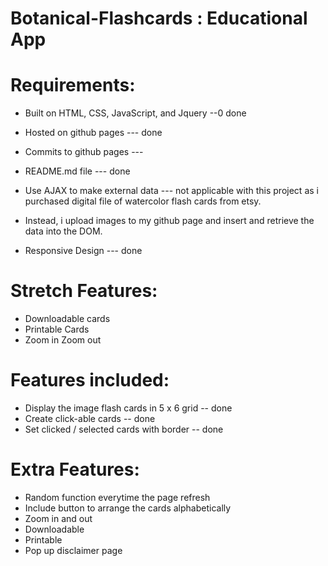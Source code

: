 
# Botanical-Flashcards : Educational App


# Requirements: 
- Built on HTML, CSS, JavaScript, and Jquery --0 done
- Hosted on github pages --- done
- Commits to github pages --- 
- README.md file --- done
- Use AJAX to make external data --- not applicable with this project as i purchased digital file of watercolor flash cards from etsy. 
- Instead, i upload images to my github page and insert and retrieve the data into the DOM.

- Responsive Design --- done

# Stretch Features:
- Downloadable cards
- Printable Cards
- Zoom in Zoom out

# Features included:
- Display the image flash cards in 5 x 6 grid -- done
- Create click-able cards -- done
- Set clicked / selected cards with border -- done

# Extra Features:
- Random function everytime the page refresh 
- Include button to arrange the cards alphabetically 
- Zoom in and out 
- Downloadable 
- Printable
- Pop up disclaimer page





